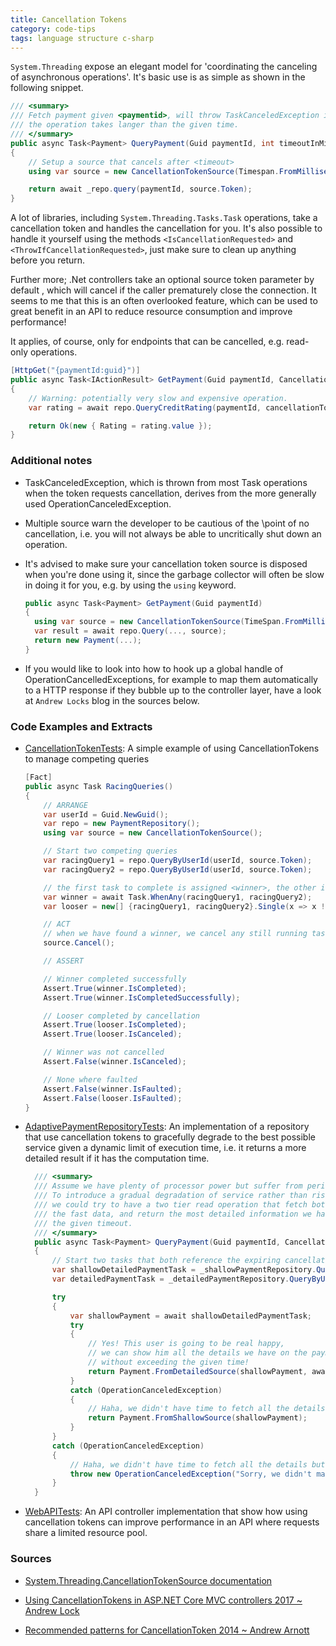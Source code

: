 ```yaml
---
title: Cancellation Tokens
category: code-tips
tags: language structure c-sharp
---
```


`System.Threading` expose an elegant model for 'coordinating the canceling of
asynchronous operations'. It's basic use is as simple as shown in the following
snippet.

```csharp
/// <summary>
/// Fetch payment given <paymentid>, will throw TaskCanceledException if
/// the operation takes langer than the given time.
/// </summary>
public async Task<Payment> QueryPayment(Guid paymentId, int timeoutInMilliseconds)
{
    // Setup a source that cancels after <timeout>
    using var source = new CancellationTokenSource(Timespan.FromMilliseconds(timeoutInMilliseconds));

    return await _repo.query(paymentId, source.Token);
}
```

A lot of libraries, including `System.Threading.Tasks.Task` operations, take a
cancellation token and handles the cancellation for you. It's also possible to
handle it yourself using the methods `<IsCancellationRequested>` and
`<ThrowIfCancellationRequested>`, just make sure to clean up anything before you
return.

Further more; .Net controllers take an optional source token parameter  by
default , which will cancel if the caller prematurely close the connection. It
seems to me that this is an often overlooked feature, which can be used to great
benefit in an API to reduce resource consumption and improve performance!

It applies, of course, only for endpoints that can be cancelled, e.g. read-only
operations.

```csharp
[HttpGet("{paymentId:guid}")]
public async Task<IActionResult> GetPayment(Guid paymentId, CancellationToken token)
{
    // Warning: potentially very slow and expensive operation.
    var rating = await repo.QueryCreditRating(paymentId, cancellationToken);

    return Ok(new { Rating = rating.value });
}
```

### Additional notes

* TaskCanceledException, which is thrown from most Task operations when the
  token requests cancellation, derives from the more generally used
  OperationCanceledException.

* Multiple source warn the developer to be cautious of the \point of no
  cancellation\, i.e. you will not always be able to uncritically shut down an
  operation.

* It's advised to make sure your cancellation token source is disposed when
  you're done using it, since the garbage collector will often be slow in doing
  it for you, e.g. by using the `using` keyword.

  ```csharp
  public async Task<Payment> GetPayment(Guid paymentId)
  {
    using var source = new CancellationTokenSource(TimeSpan.FromMilliseconds(100));
    var result = await repo.Query(..., source);
    return new Payment(...);
  }
  ```

* If you would like to look into how to hook up a global handle of
  OperationCancelledExceptions, for example to map them automatically to a HTTP
  response if they bubble up to the controller layer, have a look at `Andrew
  Locks` blog in the sources below.

### Code Examples and Extracts

* [CancellationTokenTests](https://github.com/tugend/CodeSamples/blob/master/CancellationTokenSamples/Tests/CancellationTokenTests.cs):
  A simple example of using CancellationTokens to manage competing queries

  ```csharp
  [Fact]
  public async Task RacingQueries()
  {
      // ARRANGE
      var userId = Guid.NewGuid();
      var repo = new PaymentRepository();
      using var source = new CancellationTokenSource();

      // Start two competing queries
      var racingQuery1 = repo.QueryByUserId(userId, source.Token);
      var racingQuery2 = repo.QueryByUserId(userId, source.Token);

      // the first task to complete is assigned <winner>, the other is assigned <looser>
      var winner = await Task.WhenAny(racingQuery1, racingQuery2);
      var looser = new[] {racingQuery1, racingQuery2}.Single(x => x != winner);

      // ACT
      // when we have found a winner, we cancel any still running tasks if any
      source.Cancel();

      // ASSERT

      // Winner completed successfully
      Assert.True(winner.IsCompleted);
      Assert.True(winner.IsCompletedSuccessfully);

      // Looser completed by cancellation
      Assert.True(looser.IsCompleted);
      Assert.True(looser.IsCanceled);

      // Winner was not cancelled
      Assert.False(winner.IsCanceled);

      // None where faulted
      Assert.False(winner.IsFaulted);
      Assert.False(looser.IsFaulted);
  }
  ```

* [AdaptivePaymentRepositoryTests](https://github.com/tugend/CodeSamples/blob/master/CancellationTokenSamples/Tests/AdaptivePaymentRepositoryTests.cs):
  An implementation of a repository that use cancellation tokens to gracefully
  degrade to the best possible service given a dynamic limit of execution
  time, i.e. it returns a more detailed result if it has the computation time.

  ```csharp
    /// <summary>
    /// Assume we have plenty of processor power but suffer from periodic slow reads.
    /// To introduce a gradual degradation of service rather than risk downtime,
    /// we could try to have a two tier read operation that fetch both the slow and
    /// the fast data, and return the most detailed information we have within
    /// the given timeout.
    /// </summary>
    public async Task<Payment> QueryPayment(Guid paymentId, CancellationToken token)
    {
        // Start two tasks that both reference the expiring cancellation token
        var shallowDetailedPaymentTask = _shallowPaymentRepository.QueryByUserId(paymentId, token);
        var detailedPaymentTask = _detailedPaymentRepository.QueryByUserId(paymentId, token);

        try
        {
            var shallowPayment = await shallowDetailedPaymentTask;
            try
            {
                // Yes! This user is going to be real happy,
                // we can show him all the details we have on the payment
                // without exceeding the given time!
                return Payment.FromDetailedSource(shallowPayment, await detailedPaymentTask);
            }
            catch (OperationCanceledException)
            {
                // Haha, we didn't have time to fetch all the details but we got the basis content.
                return Payment.FromShallowSource(shallowPayment);
            }
        }
        catch (OperationCanceledException)
        {
            // Haha, we didn't have time to fetch all the details but we got the basis content.
            throw new OperationCanceledException("Sorry, we didn't manage to get any results in time!");
        }
    }
    ```

* [WebAPITests](https://github.com/tugend/CodeSamples/blob/master/CancellationTokenSamples/Tests/WebApiTests.cs):
  An API controller implementation that show how using
  cancellation tokens can improve performance in an API where requests share a
  limited resource pool.

### Sources

* [System.Threading.CancellationTokenSource documentation](https://docs.microsoft.com/en-us/dotnet/api/system.threading.cancellationtokensource?view=net-5.0)

* [Using CancellationTokens in ASP.NET Core MVC controllers 2017 ~ Andrew Lock](https://andrewlock.net/using-cancellationtokens-in-asp-net-core-mvc-controllers/)

* [Recommended patterns for CancellationToken 2014 ~ Andrew Arnott](https://devblogs.microsoft.com/premier-developer/recommended-patterns-for-cancellationtoken/)


<!-- ---
<br />

## API Versioning with Swagger

...

  ## Swagger

  ### Versioning

  Best practice allow any caller of your API to easily verify whether he or she
  is using the right version of the api. Unfortunately developers often
  incrementally add new versions to select endpoints resulting in something like
  below. The confusion increase further when you have to figure out whether some
  endpoint versions must follow each other.

  ```
POST api/payments // create PUT api/payments // update GET
api/payments/{paymentId:guid} // fetch

PUT api/v2/payments

POST api/v3/payments // the newer way of creating a payment, please use this one
instead PUT api/v3/payments // the newer way of updating a payment, must be used
if payment was created using v3 endpoint
```

A better approach is to version the ENTIRE API such that any endpoints that are
unchanged from e.g. version 1 to version 3 just exists for both versions. The
consumer of the API will then be easily able to determine which endpoints to
use.

As a side note, there should of course be a change log for each version too.

Best practice for this is easy using swagger as the follow example show.

#### Examples

See PaymentsController.

```csharp
    [ApiController]
    [Route("api/v{version:apiVersion}/[controller]")]
    public class PaymentsControllerLegacyV1 : ControllerBase
    {
        [ApiVersion("1.0", Deprecated = true)]
        [HttpGet("{paymentId:guid}")]
        public async Task<IActionResult> Create(Guid paymentId, Payment CreatePayment, CancellationToken cancellationToken)
        ...
    }

    [ApiController]
    [Route("api/v{version:apiVersion}/[controller]")]
    public class PaymentsController : ControllerBase
    {
        [ApiVersion("2.0")]
        [ApiVersion("1.0")] // Unchanged from v1 to v2
        [HttpGet("{paymentId:guid}")]
        public async Task<IActionResult> Get(Guid paymentId, CancellationToken cancellationToken)
        {
            ...
        }

        [ApiVersion("2.0")]
        [HttpGet("{paymentId:guid}")]
        public async Task<IActionResult> Create(Guid paymentId, Payment CreatePayment, CancellationToken cancellationToken)
```


### Endpoint documentation with good examples

Good documentation is something any consumer of an API can really appreciate.

Swagger can render your remarks as neat markdown, and add your comments to the
response codes. The value given in the parameter as an example is further
expressed as a default value when calling the endpoint!


```csharp
    /// <summary>
        /// Endpoint for creating a payment
        /// </summary>
        /// <param name="paymentId">fc9d9f16-f775-43ac-8cde-99206a461809</param>
        /// <param name="speed">fast</param>
        /// <param name="cancellationToken"></param>
        /// <returns></returns>
        /// <remarks>
        ///
        /// Possible 'speed' values could be:
        ///
        ///     "fast", "slow", none
        ///
        /// Just for demonstration
        ///
        ///     POST api/v1/payments/fc9d9f16-f775-43ac-8cde-99206a461809?speed=fast
        ///     {
        ///     }
        ///</remarks>
        /// <response code="200">Returns result of query</response>
        /// <response code="400">Unknown payment</response>
        [ProducesResponseType(StatusCodes.Status410Gone)]
        [HttpGet("{paymentId:guid}")]
        public async Task<IActionResult> Get(Guid paymentId, string speed, CancellationToken cancellationToken)
        {
            var rating = speed?.Equals("fast") ?? false
                ? await repo.FastQueryCreditRating(paymentId, cancellationToken)
                : await repo.SlowQueryCreditRating(paymentId, cancellationToken);

            return Ok(new
            {
                Rating = rating.value
            });
        }
```

Continuing in the same track, it would be really nice if there was an actually
working example of input data that could just be fired off to test the endpoint.
Just add an example doc to the request object and the values are automatically
added. If you also want a new valid guid or similar dynamic value, you'll need
to a little bit more though.

```csharp
public class DeletePayment : IRequest
    {
        /// <summary>The amount of the product</summary>
        /// <example>200</example>
        public decimal Amount { get; set; }

        /// <summary>The description of the product</summary>
        /// <example>Men's basketball shoes</example>
        public string Description { get; set; }

        /// <summary>Type of purchase</summary>
        /// <example>Everyday needs</example>
        public string Type { get; set; }
    }
```

## Sources

* [ASPNET Core WebApi Project
  Essentials](https://dev.to/moesmp/what-every-asp-net-core-web-api-project-needs-part-1-serilog-o5a)

* [CancellationTokenSource](https://docs.microsoft.com/en-us/dotnet/api/system.threading.cancellationtokensource?view=net-5.0)
* [Andrew Lock: Using Cancellation Tokens
  ..](https://andrewlock.net/using-cancellationtokens-in-asp-net-core-mvc-controllers/)
* [Devblogs: Best Practice Cancellation
  Tokens](https://devblogs.microsoft.com/premier-developer/recommended-patterns-for-cancellationtoken/)

* https://bryanavery.co.uk/asynchronous-programming-the-right-way/
* [Dispose: Best practice:
  TODO](https://andrewlock.net/four-ways-to-dispose-idisposables-in-asp-net-core/)

* Performance:
  https://docs.microsoft.com/en-us/aspnet/core/performance/performance-best-practices?view=aspnetcore-5.0

* Caching:
  https://docs.microsoft.com/en-us/aspnet/core/performance/caching/response?view=aspnetcore-5.0

* API Versioning:
  https://www.thecodebuzz.com/add-swagger-openapi-api-versioning-net-guidelines/
* API Versioning:
  https://www.infoworld.com/article/3562355/how-to-use-api-versioning-in-aspnet-core.html
* API Versioning + swagger:
  https://dev.to/moesmp/what-every-asp-net-core-web-api-project-needs-part-2-api-versioning-and-swagger-3nfm
  https://github.com/mattfrear/Swashbuckle.AspNetCore.Filters/issues/83
  https://mattfrear.com/2016/01/25/generating-swagger-example-requests-with-swashbuckle/
  https://docs.microsoft.com/en-us/aspnet/core/tutorials/getting-started-with-swashbuckle?view=aspnetcore-5.0&tabs=visual-studio

* Best practice logging

## Worth to know about CancellationTokens



## Worth to know about dotnet api controllers

* Use BaseController instead of Controller Controller: A base class for an MVC
  controller with view support. BaseController: A base class for an MVC
  controller without view support.It is used on Web api in ASP .Net Core. -->
